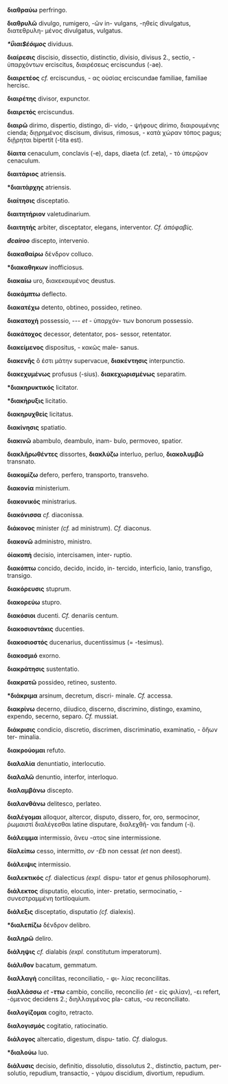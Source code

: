 **διαθραύω** perfringo.

**διαθρυλῶ** divulgo, rumigero, -ῶν in- vulgans, -ηθείς divulgatus,
διατεθρυλη- μένος divulgatus, vulgatus.

***\*ΰιαι\$έόιμος*** dividuus.

**διαίρεσις** discisio, dissectio, distinctio, divisio, divisus 2.,
sectio, - ὑπαρχόντων erciscitus, διαιρέσεως erciscundus (-ae).

**διαιρετέος** *cf.* erciscundus, - ας οὐσίας erciscundae familiae,
familiae hercisc.

**διαιρέτης** divisor, expunctor.

**διαιρετός** erciscundus.

**διαιρῶ** dirimo, dispertio, distingo, di- vido, - ψήφους dirimo,
διαιρουμένης cienda; διῃρημένος discisum, divisus, rimosus, - κατὰ χώραν
τόπος pagus; διῇρηται bipertit (-tita est).

**δίαιτα** cenaculum, conclavis (-e), daps, diaeta (cf. zeta), - τὸ
ὑπερῷον cenaculum.

**διαιτάριος** atriensis.

**\*διαιτάρχης** atriensis.

**διαίτησις** disceptatio.

**διαιτητήριον** valetudinarium.

**διαιτητής** arbiter, disceptator, elegans, interventor. *Cf.
άπόφαβίς.*

***đcairoo*** discepto, intervenio.

**διακαθαίρω** δένδρον colluco.

**\*διακαθηκων** inofficiosus.

**διακαίω** uro, διακεκαυμένος deustus.

**διακάμπτω** deflecto.

**διακατέχω** detento, obtineo, possideo, retineo.

**διακατοχή** possessio, --- *et* - ὑπαρχόν- των bonorum possessio.

**διακάτοχος** decessor, detentator, pos- sessor, retentator.

**διακείμενος** dispositus, - κακῶς male- sanus.

**διακενῆς** ὅ έστι μάτην supervacue, **διακέντησις** interpunctio.

**διακεχυμένως** profusus (-sius). **διακεχωρισμένως** separatim.

**\*διακηρυκτικός** licitator.

**\*διακήρυξις** licitatio.

**διακηρυχθείς** licitatus.

**διακίνησις** spatiatio.

**διακινῶ** abambulo, deambulo, inam- bulo, permoveo, spatior.

**διακλῆρωθέντες** dissortes, **διακλύζω** interluo, perluo,
**διακολυμβῶ** transnato.

**διακομίζω** defero, perfero, transporto, transveho.

**διακονία** ministerium.

**διακονικός** ministrarius.

**διακόνισσα** *cf.* diaconissa.

**διάκονος** minister *(cf.* ad ministrum). *Cf.* diaconus.

**διακονῶ** administro, ministro.

**όίακοπἡ** decisio, intercisamen, inter- ruptio.

**διακόπτω** concido, decido, incido, in- tercido, interficio, lanio,
transfigo, transigo.

**διακόρευσις** stuprum.

**διακορεύω** stupro.

**διακόσιοι** ducenti. *Cf.* denariis centum.

**διακοσιοντάκις** ducenties.

**διακοσιοστός** ducenarius, ducentissimus (= -tesimus).

**διακοσμιό** exorno.

**διακράτησις** sustentatio.

**διακρατῶ** possideo, retineo, sustento.

**\*διάκριμα** arsinum, decretum, discri- minale. *Cf.* accessa.

**διακρίνω** decerno, diiudico, discerno, discrimino, distingo, examino,
expendo, secerno, separo. *Cf.* mussiat.

**διάκρισις** condicio, discretio, discrimen, discriminatio,
examinatio, - ὅἤων ter- minalia.

**διακρούομαι** refuto.

**διαλαλία** denuntiatio, interlocutio.

**διαλαλῶ** denuntio, interfor, interloquo.

**διαλαμβάνω** discepto.

**διαλανθάνω** delitesco, perlateo.

**διαλέγομαι** alloquor, altercor, disputo, dissero, for, oro,
sermocinor, ῥωμαιστί διαλέγεσθαι latine disputare, διαλεχθῆ- ναι fandum
(-i).

**διάλειμμα** intermissio, ἄνευ -ατος sine intermissione.

**δϊαλείπω** cesso, intermitto, *ov -£b* non cessat *(et* non deest).

**διάλειψις** intermissio.

**διαλεκτικός** *cf.* dialecticus *(expl.* dispu- tator *et* genus
philosophorum).

**διάλεκτος** disputatio, elocutio, inter- pretatio, sermocinatio, -
συνεστραμμένη tortiloquium.

**διάλεξις** disceptatio, disputatio *(cf.* dialexis).

**\*διαλεπίζω** δένδρον delibro.

**διαληρῶ** deliro.

**διάληψις** *cf.* dialabis *(expl.* constitutum imperatorum).

**διάλιθον** bacatum, gemmatum.

**διαλλαγή** concilitas, reconciliatio, - φι- λίας reconcilitas.

**διαλλάσσω** *et **-ττω*** cambio, concilio, reconcilio *(et* - εἰς
φιλίαν), -ει refert, -όμενος decidens 2.; διηλλαγμένος pla- catus, -ου
reconciliato.

**διαλογίζομαι** cogito, retracto.

**διαλογισμός** cogitatio, ratiocinatio.

**διάλογος** altercatio, digestum, dispu- tatio. *Cf.* dialogus.

**\*διαλούω** luo.

**διάλυσις** decisio, definitio, dissolutio, dissolutus 2., distinctio,
pactum, per- solutio, repudium, transactio, - γάμου discidium,
divortium, repudium.
